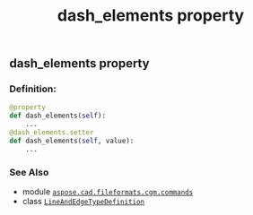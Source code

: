 ﻿---
title: dash_elements property
second_title: Aspose.CAD for Python via .NET API References
description: 
type: docs
weight: 70
url: /python-net/aspose.cad.fileformats.cgm.commands/lineandedgetypedefinition/dash_elements/
is_root: false
---

## dash_elements property

### Definition:
```python
@property
def dash_elements(self):
    ...
@dash_elements.setter
def dash_elements(self, value):
    ...
```

### See Also
* module [`aspose.cad.fileformats.cgm.commands`](../../)
* class [`LineAndEdgeTypeDefinition`](/cad/python-net/aspose.cad.fileformats.cgm.commands/lineandedgetypedefinition)
